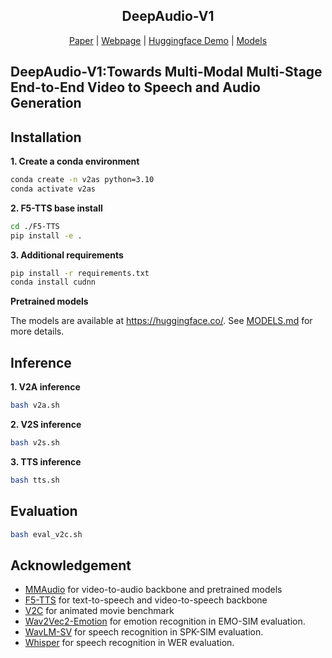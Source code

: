 <div align="center">
<p align="center">
  <h2>DeepAudio-V1</h2>
  <a href="https://arxiv.org">Paper</a> | <a href="https://acappemin.github.io/DeepAudio-V1.github.io">Webpage</a> | <a href="https://huggingface.co/spaces/lshzhm/DeepAudio-V1">Huggingface Demo</a> | <a href="https://huggingface.co/lshzhm/DeepAudio-V1">Models</a>
</p>
</div>


## DeepAudio-V1:Towards Multi-Modal Multi-Stage End-to-End Video to Speech and Audio Generation


## Installation

**1. Create a conda environment**

```bash
conda create -n v2as python=3.10
conda activate v2as
```

**2. F5-TTS base install**

```bash
cd ./F5-TTS
pip install -e .
```

**3. Additional requirements**

```bash
pip install -r requirements.txt
conda install cudnn
```

**Pretrained models**

The models are available at https://huggingface.co/. See [MODELS.md](./MODELS.md) for more details.

## Inference

**1. V2A inference**

```bash
bash v2a.sh
```

**2. V2S inference**

```bash
bash v2s.sh
```

**3. TTS inference**

```bash
bash tts.sh
```

## Evaluation

```bash
bash eval_v2c.sh
```


## Acknowledgement

- [MMAudio](https://github.com/hkchengrex/MMAudio) for video-to-audio backbone and pretrained models
- [F5-TTS](https://github.com/SWivid/F5-TTS) for text-to-speech and video-to-speech backbone
- [V2C](https://github.com/chenqi008/V2C) for animated movie benchmark
- [Wav2Vec2-Emotion](https://huggingface.co/audeering/wav2vec2-large-robust-12-ft-emotion-msp-dim) for emotion recognition in EMO-SIM evaluation.
- [WavLM-SV](https://huggingface.co/microsoft/wavlm-base-sv) for speech recognition in SPK-SIM evaluation.
- [Whisper](https://huggingface.co/Systran/faster-whisper-large-v3) for speech recognition in WER evaluation.

